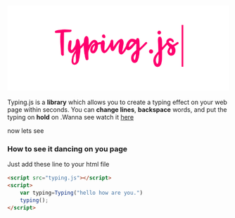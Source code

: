 ![Logo](main-img.png)

Typing.js is a **library** which allows you to create a typing effect on your web page within seconds. You can **change lines**, **backspace** words, and put the typing on **hold** on .Wanna see watch it [here](https://nishutosh.github.io/typing.js)

now lets see




### How to see it dancing on you page

Just add these line to your html file

```html
<script src="typing.js"></script>
<script>
    var typing=Typing("hello how are you.")
    typing();
</script>

```
